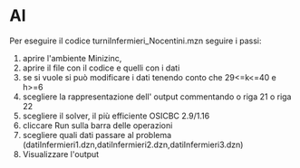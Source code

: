 # AI

Per eseguire il codice turniInfermieri_Nocentini.mzn seguire i passi:
1) aprire l'ambiente Minizinc, 
2) aprire il file con il codice e quelli con i dati
3) se si vuole si può modificare i dati tenendo conto che  29<=k<=40 e h>=6
4) scegliere la rappresentazione dell' output commentando o riga 21 o riga 22
4) scegliere il solver, il più efficiente OSICBC 2.9/1.16
5) cliccare Run sulla barra delle operazioni 
6) scegliere quali dati passare al problema (datiInfermieri1.dzn,datiInfermieri2.dzn,datiInfermieri3.dzn)
7) Visualizzare l'output
